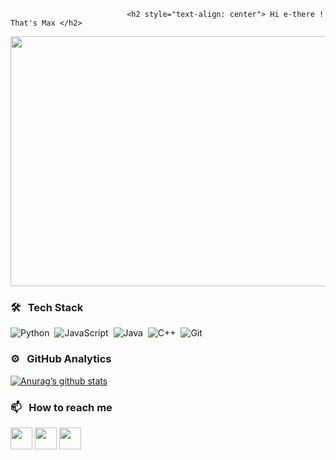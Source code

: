                               <h2 style="text-align: center"> Hi e-there ! That's Max </h2>

<p align="center">
  <img width="1000" height="400" src="https://i.pinimg.com/originals/39/e0/b1/39e0b1470e0c6f2c97d6bd0ed02d52b8.gif">
</p>


### 🛠 &nbsp; Tech Stack

![Python](https://img.shields.io/badge/-Python-05122A?style=flat&logo=python)&nbsp;
![JavaScript](https://img.shields.io/badge/-JavaScript-05122A?style=flat&logo=javascript)&nbsp;
![Java](https://img.shields.io/badge/-Java-05122A?style=flat&logo=Java&logoColor=FFA518)&nbsp;
![C++](https://img.shields.io/badge/-C++-05122A?style=flat&logo=C%2B%2B&logoColor=00599C)&nbsp;
![Git](https://img.shields.io/badge/-Git-05122A?style=flat&logo=git)&nbsp;


### ⚙️ &nbsp; GitHub Analytics

[![Anurag’s github stats](https://github-readme-stats.vercel.app/api?username=KumundzhievMaxim&count_private=true&show_icons=true&show_owner=true&theme=blue-green )](https://github.com/anuraghazra/github-readme-stats)

### 📫 &nbsp; How to reach me

[<img src="http://i.imgur.com/0o48UoR.png" width="35">](https://github.com/KumundzhievMaxim)             [<img src="https://i.imgur.com/0IdggSZ.png" width="35">](https://www.linkedin.com/in/maksim-kumundzhiev/)             [<img src="https://loading.io/s/icon/vzeour.svg" width="35">](https://www.kaggle.com/maximkumundzhiev) 
